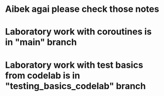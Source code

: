 # Aibek agai please check those notes
# Laboratory work with coroutines is in "main" branch
# Laboratory work with test basics from codelab is in "testing_basics_codelab" branch
